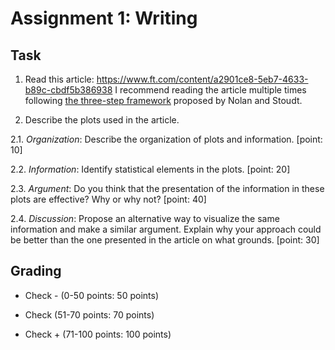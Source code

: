 # Assignment 1: Writing

## Task 

1. Read this article: https://www.ft.com/content/a2901ce8-5eb7-4633-b89c-cbdf5b386938 I recommend reading the article multiple times following [the three-step framework](https://www.stat.berkeley.edu/~nolan/Papers/SIGN_Nolan_Stoudt_2020_ReadingToWrite.pdf) proposed by Nolan and Stoudt. 

2. Describe the plots used in the article. 

2.1. *Organization*: Describe the organization of plots and information. [point: 10]

2.2. *Information*: Identify statistical elements in the plots. [point: 20]

2.3. *Argument*: Do you think that the presentation of the information in these plots are effective? Why or why not? [point: 40]

2.4. *Discussion*: Propose an alternative way to visualize the same information and make a similar argument. Explain why your approach could be better than the one presented in the article on what grounds. [point: 30]

## Grading 

* Check - (0-50 points: 50 points)

* Check (51-70 points: 70 points) 

* Check + (71-100 points: 100 points)
